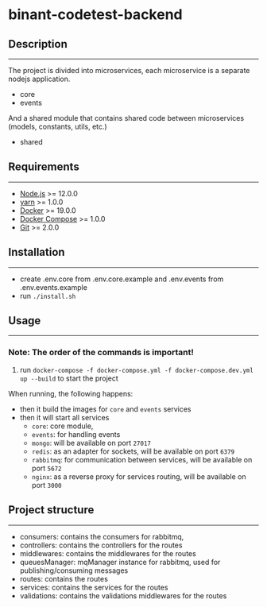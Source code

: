 # binant-codetest-backend

## Description

---

The project is divided into microservices, each microservice is a separate nodejs application.
- core
- events

And a shared module that contains shared code between microservices (models, constants, utils, etc.)
- shared

## Requirements

---

- [Node.js](https://nodejs.org/en/) >= 12.0.0
- [yarn](https://yarnpkg.com/) >= 1.0.0
- [Docker](https://www.docker.com/) >= 19.0.0
- [Docker Compose](https://docs.docker.com/compose/) >= 1.0.0
- [Git](https://git-scm.com/) >= 2.0.0

## Installation

---
- create .env.core from .env.core.example and .env.events from .env.events.example
- run `./install.sh`


## Usage

---
### Note: The order of the commands is important!

1. run `docker-compose -f docker-compose.yml -f docker-compose.dev.yml up --build` to start the project

When running, the following happens:
- then it build the images for `core` and `events` services
- then it will start all services
  - `core`: core module,
  - `events`: for handling events
  - `mongo`: will be available on port `27017`
  - `redis`: as an adapter for sockets, will be available on port `6379`
  - `rabbitmq`: for communication between services, will be available on port `5672`
  - `nginx`: as a reverse proxy for services routing, will be available on port `3000`

## Project structure

---

- consumers: contains the consumers for rabbitmq,
- controllers: contains the controllers for the routes
- middlewares: contains the middlewares for the routes
- queuesManager: mqManager instance for rabbitmq, used for publishing/consuming messages
- routes: contains the routes
- services: contains the services for the routes
- validations: contains the validations middlewares for the routes

